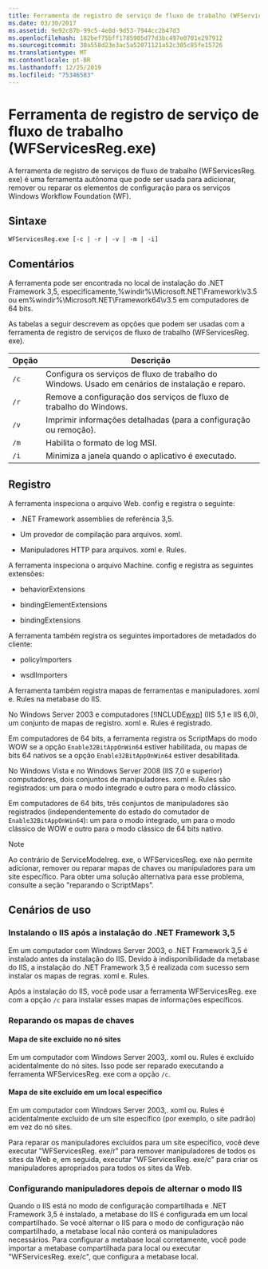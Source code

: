 ```yaml
---
title: Ferramenta de registro de serviço de fluxo de trabalho (WFServicesReg.exe)
ms.date: 03/30/2017
ms.assetid: 9e92c87b-99c5-4e8d-9d53-7944cc2b47d3
ms.openlocfilehash: 182bef75bff1785905d77d3bc497e0701e297912
ms.sourcegitcommit: 30a558d23e3ac5a52071121a52c305c85fe15726
ms.translationtype: MT
ms.contentlocale: pt-BR
ms.lasthandoff: 12/25/2019
ms.locfileid: "75346583"
---
```

# <a name="workflow-service-registration-tool-wfservicesregexe"></a>Ferramenta de registro de serviço de fluxo de trabalho (WFServicesReg.exe)
A ferramenta de registro de serviços de fluxo de trabalho (WFServicesReg. exe) é uma ferramenta autônoma que pode ser usada para adicionar, remover ou reparar os elementos de configuração para os serviços Windows Workflow Foundation (WF).  
  
## <a name="syntax"></a>Sintaxe  
  
```console  
WFServicesReg.exe [-c | -r | -v | -m | -i]  
```  
  
## <a name="remarks"></a>Comentários  
 A ferramenta pode ser encontrada no local de instalação do .NET Framework 3,5, especificamente,%windir%\Microsoft.NET\Framework\v3.5 ou em%windir%\Microsoft.NET\Framework64\v3.5 em computadores de 64 bits.  
  
 As tabelas a seguir descrevem as opções que podem ser usadas com a ferramenta de registro de serviços de fluxo de trabalho (WFServicesReg. exe).  
  
|Opção|Descrição|  
|------------|-----------------|  
|`/c`|Configura os serviços de fluxo de trabalho do Windows. Usado em cenários de instalação e reparo.|  
|`/r`|Remove a configuração dos serviços de fluxo de trabalho do Windows.|  
|`/v`|Imprimir informações detalhadas (para a configuração ou remoção).|  
|`/m`|Habilita o formato de log MSI.|  
|`/i`|Minimiza a janela quando o aplicativo é executado.|  
  
## <a name="registration"></a>Registro  
 A ferramenta inspeciona o arquivo Web. config e registra o seguinte:  
  
- .NET Framework assemblies de referência 3,5.  
  
- Um provedor de compilação para arquivos. xoml.  
  
- Manipuladores HTTP para arquivos. xoml e. Rules.  
  
 A ferramenta inspeciona o arquivo Machine. config e registra as seguintes extensões:  
  
- behaviorExtensions  
  
- bindingElementExtensions  
  
- bindingExtensions  
  
 A ferramenta também registra os seguintes importadores de metadados do cliente:  
  
- policyImporters  
  
- wsdlImporters  
  
 A ferramenta também registra mapas de ferramentas e manipuladores. xoml e. Rules na metabase do IIS.  
  
 No Windows Server 2003 e computadores [!INCLUDE[wxp](../../../includes/wxp-md.md)] (IIS 5,1 e IIS 6,0), um conjunto de mapas de registro. xoml e. Rules é registrado.  
  
 Em computadores de 64 bits, a ferramenta registra os ScriptMaps do modo WOW se a opção `Enable32BitAppOnWin64` estiver habilitada, ou mapas de bits 64 nativos se a opção `Enable32BitAppOnWin64` estiver desabilitada.  
  
 No Windows Vista e no Windows Server 2008 (IIS 7,0 e superior) computadores, dois conjuntos de manipuladores. xoml e. Rules são registrados: um para o modo integrado e outro para o modo clássico.  
  
 Em computadores de 64 bits, três conjuntos de manipuladores são registrados (independentemente do estado do comutador de `Enable32BitAppOnWin64`): um para o modo integrado, um para o modo clássico de WOW e outro para o modo clássico de 64 bits nativo.  
  
> [!NOTE]
> Ao contrário de ServiceModelreg. exe, o WFServicesReg. exe não permite adicionar, remover ou reparar mapas de chaves ou manipuladores para um site específico. Para obter uma solução alternativa para esse problema, consulte a seção "reparando o ScriptMaps".  
  
## <a name="usage-scenarios"></a>Cenários de uso  
  
### <a name="installing-iis-after-net-framework-35-is-installed"></a>Instalando o IIS após a instalação do .NET Framework 3,5  
 Em um computador com Windows Server 2003, o .NET Framework 3,5 é instalado antes da instalação do IIS. Devido à indisponibilidade da metabase do IIS, a instalação do .NET Framework 3,5 é realizada com sucesso sem instalar os mapas de regras. xoml e. Rules.  
  
 Após a instalação do IIS, você pode usar a ferramenta WFServicesReg. exe com a opção `/c` para instalar esses mapas de informações específicos.  
  
### <a name="repairing-the-scriptmaps"></a>Reparando os mapas de chaves  
  
#### <a name="scriptmap-deleted-under-web-sites-node"></a>Mapa de site excluído no nó sites  
 Em um computador com Windows Server 2003,. xoml ou. Rules é excluído acidentalmente do nó sites. Isso pode ser reparado executando a ferramenta WFServicesReg. exe com a opção `/c`.  
  
#### <a name="scriptmap-deleted-under-a-particular-web-site"></a>Mapa de site excluído em um local específico  
 Em um computador com Windows Server 2003,. xoml ou. Rules é acidentalmente excluído de um site específico (por exemplo, o site padrão) em vez do nó sites.  
  
 Para reparar os manipuladores excluídos para um site específico, você deve executar "WFServicesReg. exe/r" para remover manipuladores de todos os sites da Web e, em seguida, executar "WFServicesReg. exe/c" para criar os manipuladores apropriados para todos os sites da Web.  
  
### <a name="configuring-handlers-after-switching-iis-mode"></a>Configurando manipuladores depois de alternar o modo IIS  
 Quando o IIS está no modo de configuração compartilhada e .NET Framework 3,5 é instalado, a metabase do IIS é configurada em um local compartilhado. Se você alternar o IIS para o modo de configuração não compartilhado, a metabase local não conterá os manipuladores necessários. Para configurar a metabase local corretamente, você pode importar a metabase compartilhada para local ou executar "WFServicesReg. exe/c", que configura a metabase local.
